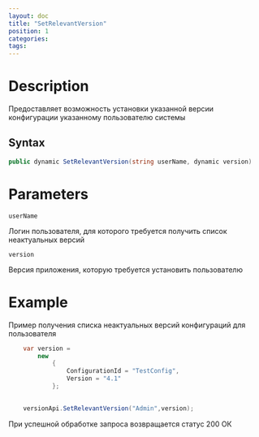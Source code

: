 ```yaml
---
layout: doc
title: "SetRelevantVersion"
position: 1
categories: 
tags:
---
```


# Description
Предоставляет возможность установки указанной версии конфигурации указанному пользователю системы

## Syntax

```csharp
public dynamic SetRelevantVersion(string userName, dynamic version)
```


# Parameters

`userName`

Логин пользователя, для которого требуется получить список неактуальных версий

`version`

Версия приложения, которую требуется установить пользователю

# Example

Пример получения списка неактуальных версий конфигураций для пользователя

```csharp
	var version =
		new
			{
				ConfigurationId = "TestConfig",
				Version = "4.1"
			};
		

	versionApi.SetRelevantVersion("Admin",version);
```

При успешной обработке запроса возвращается статус 200 ОК
